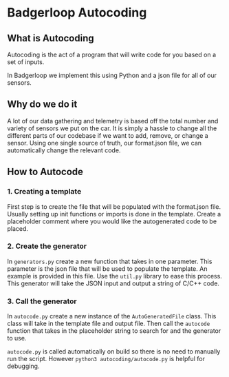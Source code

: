# Badgerloop Autocoding

## What is Autocoding
Autocoding is the act of a program that will write code for you based on a set of inputs.

In Badgerloop we implement this using Python and a json file for all of our sensors.

## Why do we do it
A lot of our data gathering and telemetry is based off the total number and variety of sensors we put on the car. It is simply a hassle to change all the different parts of our codebase if we want to add, remove, or change a sensor. Using one single source of truth, our format.json file, we can automatically change the relevant code.

## How to Autocode

### 1. Creating a template

First step is to create the file that will be populated with the format.json file. Usually setting up init functions or imports is done in the template. Create a placeholder comment where you would like the autogenerated code to be placed.

### 2. Create the generator

In `generators.py` create a new function that takes in one parameter. This parameter is the json file that will be used to populate the template. An example is provided in this file. Use the `util.py` library to ease this process. This generator will take the JSON input and output a string of C/C++ code.

### 3. Call the generator

In `autocode.py` create a new instance of the `AutoGeneratedFile` class. This class will take in the template file and output file. Then call the `autocode` function that takes in the placeholder string to search for and the generator to use.

`autocode.py` is called automatically on build so there is no need to manually run the script. However `python3 autocoding/autocode.py` is helpful for debugging.
